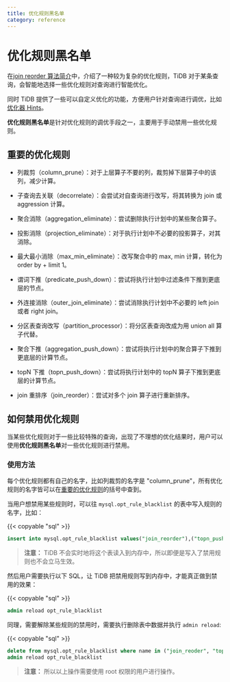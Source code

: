```yaml
---
title: 优化规则黑名单
category: reference
---
```


# 优化规则黑名单

在[join reorder 算法简介](/reference/performance/join-reorder.md)中，介绍了一种较为复杂的优化规则，TiDB 对于某条查询，会智能地选择一些优化规则对查询进行智能优化。

同时 TiDB 提供了一些可以自定义优化的功能，方便用户针对查询进行调优，比如[优化器 Hints](/reference/performance/optimizer-hints.md)。

**优化规则黑名单**是针对优化规则的调优手段之一，主要用于手动禁用一些优化规则。

## 重要的优化规则<div id="rules"></div>

- 列裁剪（column_prune）：对于上层算子不要的列，裁剪掉下层算子中的该列，减少计算。

- 子查询去关联（decorrelate）：会尝试对自查询进行改写，将其转换为 join 或 aggression 计算。

- 聚合消除（aggregation_eliminate）：尝试删除执行计划中的某些聚合算子。

- 投影消除（projection_eliminate）：对于执行计划中不必要的投影算子，对其消除。

- 最大最小消除（max_min_eliminate）：改写聚合中的 max, min 计算，转化为 order by + limit 1。

- 谓词下推（predicate_push_down）：尝试将执行计划中过滤条件下推到更底层的节点。

- 外连接消除（outer_join_eliminate）：尝试消除执行计划中不必要的 left join 或者 right join。

- 分区表查询改写（partition_processor）：将分区表查询改成为用 union all 算子代替。

- 聚合下推（aggregation_push_down）：尝试将执行计划中的聚合算子下推到更底层的计算节点。

- topN 下推（topn_push_down）：尝试将执行计划中的 topN 算子下推到更底层的计算节点。

- join 重排序（join_reorder）：尝试对多个 join 算子进行重新排序。

## 如何禁用优化规则

当某些优化规则对于一些比较特殊的查询，出现了不理想的优化结果时，用户可以使用**优化规则黑名单**对一些优化规则进行禁用。

### 使用方法

每个优化规则都有自己的名字，比如列裁剪的名字是 "column_prune"，所有优化规则的名字皆可以在[重要的优化规则](/reference/performance/opt-rule-blacklist.md#rules)的括号中查到。

当用户想禁用某些规则时，可以往 `mysql.opt_rule_blacklist` 的表中写入规则的名字，比如：

{{< copyable "sql" >}}

```sql
insert into mysql.opt_rule_blacklist values("join_reorder"),("topn_push_down");
```

> **注意：**
> TiDB 不会实时地将这个表读入到内存中，所以即便是写入了禁用规则也不会立马生效。

然后用户需要执行以下 SQL，让 TiDB 把禁用规则写到内存中，才能真正做到禁用的效果：

{{< copyable "sql" >}}

```sql
admin reload opt_rule_blacklist
```

同理，需要解除某些规则的禁用时，需要执行删除表中数据并执行 `admin reload`:

{{< copyable "sql" >}}

```sql
delete from mysql.opt_rule_blacklist where name in ("join_reoder", "topn_push_down")
admin reload opt_rule_blacklist
```

> **注意：**
> 所以以上操作需要使用 root 权限的用户进行操作。